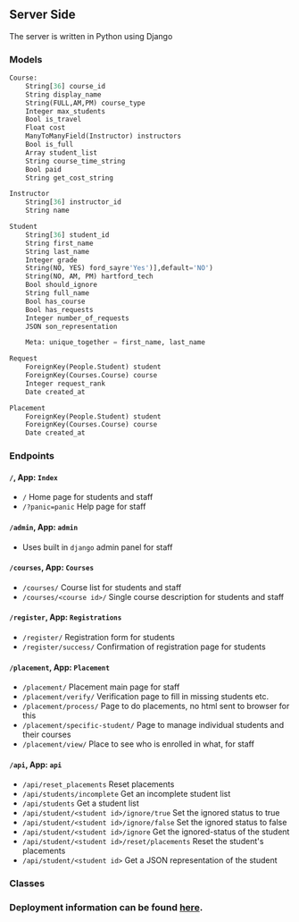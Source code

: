 ## Server Side

The server is written in Python using Django

### Models
```python
Course:
	String[36] course_id
	String display_name
	String(FULL,AM,PM) course_type
	Integer max_students
	Bool is_travel
	Float cost
	ManyToManyField(Instructor) instructors
	Bool is_full
	Array student_list
	String course_time_string
	Bool paid
	String get_cost_string
```
```python
Instructor
	String[36] instructor_id
	String name
```
```python
Student
	String[36] student_id
	String first_name
	String last_name
	Integer grade
	String(NO, YES) ford_sayre'Yes')],default='NO')
	String(NO, AM, PM) hartford_tech
	Bool should_ignore
	String full_name
	Bool has_course
	Bool has_requests
	Integer number_of_requests
	JSON son_representation

	Meta: unique_together = first_name, last_name
```
```python
Request
	ForeignKey(People.Student) student
	ForeignKey(Courses.Course) course
	Integer request_rank
	Date created_at
```
```python
Placement
	ForeignKey(People.Student) student
	ForeignKey(Courses.Course) course
	Date created_at
```
### Endpoints

#### `/`, App: `Index`

- `/` Home page for students and staff
- `/?panic=panic` Help page for staff

#### `/admin`, App: `admin`

- Uses built in `django` admin panel for staff

#### `/courses`, App: `Courses`

- `/courses/` Course list for students and staff
- `/courses/<course id>/` Single course description for students and staff

#### `/register`, App: `Registrations`

- `/register/` Registration form for students
- `/register/success/` Confirmation of registration page for students

#### `/placement`, App: `Placement`

- `/placement/` Placement main page for staff
- `/placement/verify/` Verification page to fill in missing students etc.
- `/placement/process/` Page to do placements, no html sent to browser for this
- `/placement/specific-student/` Page to manage individual students and their courses
- `/placement/view/` Place to see who is enrolled in what, for staff

#### `/api`, App: `api`

- `/api/reset_placements` Reset placements
- `/api/students/incomplete` Get an incomplete student list
- `/api/students` Get a student list
- `/api/student/<student id>/ignore/true` Set the ignored status to true
- `/api/student/<student id>/ignore/false` Set the ignored status to false
- `/api/student/<student id>/ignore` Get the ignored-status of the student
- `/api/student/<student id>/reset/placements` Reset the student's placements
- `/api/student/<student id>` Get a JSON representation of the student

### Classes

### Deployment information can be found [here](https://github.com/ezfe/March-Intensive-Placement/wiki/Deployment).